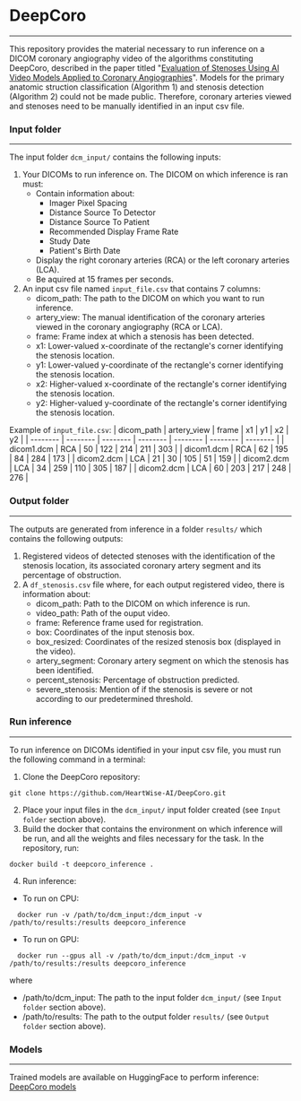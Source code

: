 # DeepCoro
----------
This repository provides the material necessary to run inference on a DICOM coronary angiography video of the algorithms constituting DeepCoro, described in the paper titled "[Evaluation of Stenoses Using AI Video Models Applied to Coronary Angiographies](https://www.researchsquare.com/article/rs-3610879/v1)". Models for the primary anatomic struction classification (Algorithm 1) and stenosis detection (Algorithm 2) could not be made public. Therefore, coronary arteries viewed and stenoses need to be manually identified in an input csv file. 

### Input folder
----------------
The input folder ```dcm_input/``` contains the following inputs:
1. Your DICOMs to run inference on. The DICOM on which inference is ran must:
    * Contain information about:
      - Imager Pixel Spacing
      - Distance Source To Detector
      - Distance Source To Patient
      - Recommended Display Frame Rate
      - Study Date
      - Patient's Birth Date
    * Display the right coronary arteries (RCA) or the left coronary arteries (LCA).
    * Be aquired at 15 frames per seconds.
2. An input csv file named ```input_file.csv``` that contains 7 columns:
    * dicom_path: The path to the DICOM on which you want to run inference.
    * artery_view: The manual identification of the coronary arteries viewed in the coronary angiography (RCA or LCA).
    * frame: Frame index at which a stenosis has been detected. 
    * x1: Lower-valued x-coordinate of the rectangle's corner identifying the stenosis location. 
    * y1: Lower-valued y-coordinate of the rectangle's corner identifying the stenosis location. 
    * x2: Higher-valued x-coordinate of the rectangle's corner identifying the stenosis location. 
    * y2: Higher-valued y-coordinate of the rectangle's corner identifying the stenosis location. 

Example of ```input_file.csv```:
| dicom_path | artery_view | frame | x1 | y1 | x2 | y2 |
| -------- | -------- | -------- | -------- | -------- | -------- | -------- |
| dicom1.dcm | RCA | 50 | 122 | 214 | 211 | 303 |
| dicom1.dcm | RCA | 62 | 195 | 84 | 284 | 173 |
| dicom2.dcm | LCA | 21 | 30 | 105 | 51 | 159 |
| dicom2.dcm | LCA | 34 | 259 | 110 | 305 | 187 |
| dicom2.dcm | LCA | 60 | 203 | 217 | 248 | 276 |

### Output folder
-----------------
The outputs are generated from inference in a folder ```results/``` which contains the following outputs:
1. Registered videos of detected stenoses with the identification of the stenosis location, its associated coronary artery segment and its percentage of obstruction.
2. A ```df_stenosis.csv``` file where, for each output registered video, there is information about:
     * dicom_path: Path to the DICOM on which inference is run.
     * video_path: Path of the ouput video.
     * frame: Reference frame used for registration.
     * box: Coordinates of the input stenosis box.
     * box_resized: Coordinates of the resized stenosis box (displayed in the video).
     * artery_segment: Coronary artery segment on which the stenosis has been identified. 
     * percent_stenosis: Percentage of obstruction predicted. 
     * severe_stenosis: Mention of if the stenosis is severe or not according to our predetermined threshold. 

### Run inference
-----------------
To run inference on DICOMs identified in your input csv file, you must run the following command in a terminal:
1. Clone the DeepCoro repository:
 ```
 git clone https://github.com/HeartWise-AI/DeepCoro.git
 ```
2. Place your input files in the ```dcm_input/``` input folder created (see ```Input folder``` section above).
3. Build the docker that contains the environment on which inference will be run, and all the weights and files necessary for the task. In the repository, run:
 ```
 docker build -t deepcoro_inference .
 ```
4. Run inference:
 * To run on CPU:
 ```
   docker run -v /path/to/dcm_input:/dcm_input -v /path/to/results:/results deepcoro_inference
 ```
 * To run on GPU:
 ```
   docker run --gpus all -v /path/to/dcm_input:/dcm_input -v /path/to/results:/results deepcoro_inference
 ```
 where 
 - /path/to/dcm_input: The path to the input folder ```dcm_input/``` (see ```Input folder``` section above).
 - /path/to/results: The path to the output folder ```results/``` (see ```Output folder``` section above).

### Models
----------
Trained models are available on HuggingFace to perform inference: [DeepCoro models](https://huggingface.co/heartwise/DeepCoro/tree/main)
